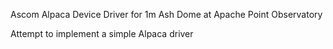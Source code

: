 Ascom Alpaca Device Driver for 1m Ash Dome at Apache Point Observatory

Attempt to implement a simple Alpaca driver 

